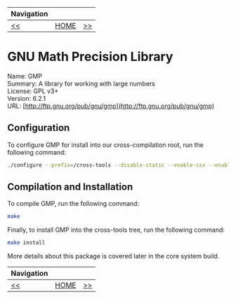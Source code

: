 | Navigation |||
| --- | --- | ---: |
| [<<](./CrossCompilePkgConf.md) | [HOME](./README.md) | [>>](./CrossCompileMPFR.md) |

# GNU Math Precision Library

Name: GMP<br />
Summary: A library for working with large numbers<br />
License: GPL v3+<br />
Version: 6.2.1<br />
URL: [http://ftp.gnu.org/pub/gnu/gmp](http://ftp.gnu.org/pub/gnu/gmp)<br />

## Configuration

To configure GMP for install into our cross-compilation root, run the following command:

```bash
./configure --prefix=/cross-tools --disable-static --enable-cxx --enable-fat
```

## Compilation and Installation

To compile GMP, run the following command:

```bash
make
```

Finally, to install GMP into the cross-tools tree, run the following command:

```bash
make install
```

More details about this package is covered later in the core system build.

| Navigation |||
| --- | --- | ---: |
| [<<](./CrossCompilePkgConf.md) | [HOME](./README.md) | [>>](./CrossCompileMPFR.md) |
